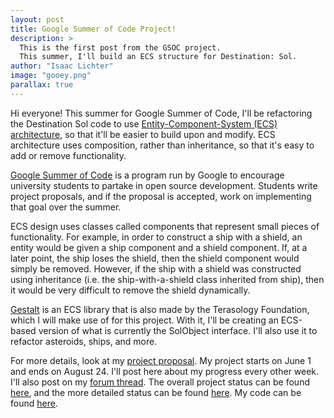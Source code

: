 ```yaml
---
layout: post
title: Google Summer of Code Project!
description: > 
  This is the first post from the GSOC project.
  This summer, I'll build an ECS structure for Destination: Sol.
author: "Isaac Lichter" 
image: "gooey.png" 
parallax: true 
---
```


Hi everyone! This summer for Google Summer of Code, I'll be refactoring the Destination Sol code to use [Entity-Component-System (ECS) architecture](https://github.com/MovingBlocks/Terasology/wiki/Entity-System-Architecture), so that it'll be easier to build upon and modify. ECS architecture uses composition, rather than inheritance, so that it's easy to add or remove functionality.

[Google Summer of Code](https://summerofcode.withgoogle.com/) is a program run by Google to encourage university students to partake in open source development. Students write project proposals, and if the proposal is accepted, work on implementing that goal over the summer.

ECS design uses classes called components that represent small pieces of functionality. For example, in order to construct a ship with a shield, an entity would be given a ship component and a shield component. If, at a later point, the ship loses the shield, then the shield component would simply be removed. However, if the ship with a shield was constructed using inheritance (i.e. the ship-with-a-shield class inherited from ship), then it would be very difficult to remove the shield dynamically.

[Gestalt](https://github.com/MovingBlocks/gestalt) is an ECS library that is also made by the Terasology Foundation, which I will make use of for this project. With it, I'll be creating an ECS-based version of what is currently the SolObject interface. I'll also use it to refactor asteroids, ships, and more. 

For more details, look at my [project proposal](https://docs.google.com/document/d/1bUZ0gwnTnsGH8nh6vGR-kSnQQi2JgoltbfyzCiakzyI/edit). My project starts on June 1 and ends on August 24. I'll post here about my progress every other week. I'll also post on my [forum thread](https://forum.terasology.org/threads/refactoring-destination-sol-to-use-ecs-architecture.2325/). The overall project status can be found [here](https://trello.com/c/otWA5UdS/129-isaac-destination-sol), and the more detailed status can be found [here](https://trello.com/b/plUYIZ3v/refactoring-ds-to-use-ecs-architecture). My code can be found [here](https://github.com/IsaacLic/DestinationSol).
